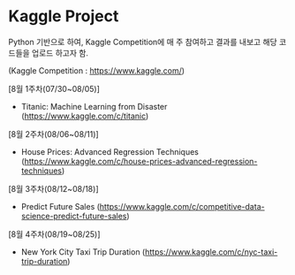 # Kaggle Project  


 
Python 기반으로 하여, Kaggle Competition에 매 주 참여하고 결과를 내보고 해당 코드들을 업로드 하고자 함.

(Kaggle Competition : https://www.kaggle.com/)    

 
 
 
 
 
 
 
 
[8월 1주차(07/30~08/05)]

* Titanic: Machine Learning from Disaster (https://www.kaggle.com/c/titanic)    

[8월 2주차(08/06~08/11)]

* House Prices: Advanced Regression Techniques (https://www.kaggle.com/c/house-prices-advanced-regression-techniques)    

[8월 3주차(08/12~08/18)]

* Predict Future Sales (https://www.kaggle.com/c/competitive-data-science-predict-future-sales)    

[8월 4주차(08/19~08/25)]

* New York City Taxi Trip Duration (https://www.kaggle.com/c/nyc-taxi-trip-duration)    

